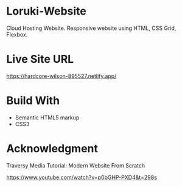 # Loruki-Website
Cloud Hosting Website. Responsive website using HTML, CSS Grid, Flexbox. 

# Live Site URL

https://hardcore-wilson-895527.netlify.app/

# Build With

- Semantic HTML5 markup
- CSS3

# Acknowledgment 

Traversy Media Tutorial: Modern Website From Scratch 

https://www.youtube.com/watch?v=p0bGHP-PXD4&t=298s
